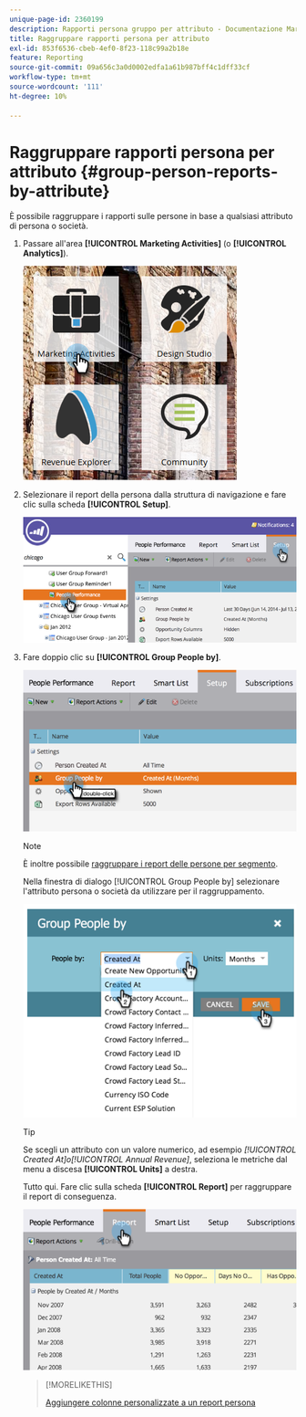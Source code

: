 ```yaml
---
unique-page-id: 2360199
description: Rapporti persona gruppo per attributo - Documentazione Marketo - Documentazione del prodotto
title: Raggruppare rapporti persona per attributo
exl-id: 853f6536-cbeb-4ef0-8f23-118c99a2b18e
feature: Reporting
source-git-commit: 09a656c3a0d0002edfa1a61b987bff4c1dff33cf
workflow-type: tm+mt
source-wordcount: '111'
ht-degree: 10%

---
```


# Raggruppare rapporti persona per attributo {#group-person-reports-by-attribute}

È possibile raggruppare i rapporti sulle persone in base a qualsiasi attributo di persona o società.

1. Passare all&#39;area **[!UICONTROL Marketing Activities]** (o **[!UICONTROL Analytics]**).

   ![](assets/image2017-3-28-10-3a22-3a53.png)

1. Selezionare il report della persona dalla struttura di navigazione e fare clic sulla scheda **[!UICONTROL Setup]**.

   ![](assets/image2017-3-28-11-3a33-3a48.png)

1. Fare doppio clic su **[!UICONTROL Group People by]**.

   ![](assets/image2017-3-28-11-3a34-3a5.png)

   >[!NOTE]
   >
   >È inoltre possibile [raggruppare i report delle persone per segmento](/help/marketo/product-docs/personalization/segmentation-and-snippets/segmentation/group-person-reports-by-segment.md).

   Nella finestra di dialogo [!UICONTROL Group People by] selezionare l&#39;attributo persona o società da utilizzare per il raggruppamento.

   ![](assets/image2017-3-28-11-3a34-3a42.png)

   >[!TIP]
   >
   >Se scegli un attributo con un valore numerico, ad esempio _[!UICONTROL Created At]_o_[!UICONTROL Annual Revenue]_, seleziona le metriche dal menu a discesa **[!UICONTROL Units]** a destra.

   Tutto qui. Fare clic sulla scheda **[!UICONTROL Report]** per raggruppare il report di conseguenza.

   ![](assets/image2017-3-28-11-3a35-3a0.png)

   >[!MORELIKETHIS]
   >
   >[Aggiungere colonne personalizzate a un report persona](/help/marketo/product-docs/reporting/basic-reporting/editing-reports/add-custom-columns-to-a-person-report.md)
